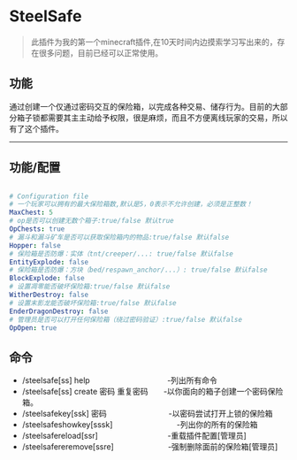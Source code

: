 # SteelSafe
> 此插件为我的第一个minecraft插件,在10天时间内边摸索学习写出来的，存在很多问题，目前已经可以正常使用。

## 功能
  通过创建一个仅通过密码交互的保险箱，以完成各种交易、储存行为。目前的大部分箱子锁都需要其主主动给予权限，很是麻烦，而且不方便离线玩家的交易，所以有了这个插件。
  
  ----

## 功能/配置

~~~yml

# Configuration file
# 一个玩家可以拥有的最大保险箱数,默认是5，0表示不允许创建，必须是正整数！
MaxChest: 5
# op是否可以创建无数个箱子:true/false 默认true
OpChests: true
# 漏斗和漏斗矿车是否可以获取保险箱内的物品:true/false 默认false
Hopper: false
# 保险箱是否防爆：实体（tnt/creeper/...: true/false 默认false
EntityExplode: false
# 保险箱是否防爆：方块（bed/respawn_anchor/...）: true/false 默认false
BlockExplode: false
# 设置凋零能否破坏保险箱:true/false 默认false
WitherDestroy: false
# 设置末影龙能否破坏保险箱:true/false 默认false
EnderDragonDestroy: false
# 管理员是否可以打开任何保险箱（绕过密码验证）:true/false 默认false
OpOpen: true

~~~

## 命令

* /steelsafe[ss] help　　　　　　　　　　-列出所有命令
* /steelsafe[ss] create 密码 重复密码　　-以你面向的箱子创建一个密码保险箱。
* /steelsafekey[ssk] 密码　　　　　　　　-以密码尝试打开上锁的保险箱 
* /steelsafeshowkey[sssk]　　　　　　　　 -列出你的所有的保险箱
* /steelsafereload[ssr]　　　　　　　　　-重载插件配置[管理员]
* /steelsafereremove[ssre]　　　　　　　-强制删除面前的保险箱[管理员]

